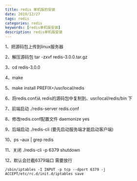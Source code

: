 ```yaml
---
title: redis 单机版的安装
date: 2019/12/27
tags: redis
categories: redis
keywords: [redis单机版安装]
description: redis单机版安装
---
```




1、把源码包上传到linux服务器

<!--more-->

2、解压源码包  tar -zxvf redis-3.0.0.tar.gz

3、cd redis-3.0.0

4、make

5、make install PREFIX=/usr/local/redis 

6、将redis.conf从 redis的源码包中复制到、usr/local/redis/bin 下

7、前端启动 ./redis-server redis.conf

8、修改redis.conf配置文件 daemonize yes

9、后端启动 ./redis-cli (要先启动服务端才能启动客户端)

10、ps –aux | grep redis

11、关闭 ./redis-cli -p 6379 shutdown

12、默认会拦截6379端口   需要放行 

```shell
/sbin/iptables -I INPUT -p tcp --dport 6379 -j ACCEPT/etc/rc.d/init.d/iptables save
```

